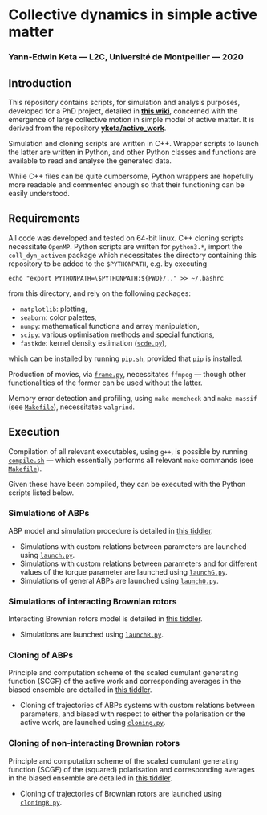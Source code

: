 # Collective dynamics in simple active matter
### Yann-Edwin Keta — L2C, Université de Montpellier — 2020

## Introduction

This repository contains scripts, for simulation and analysis purposes, developed for a PhD project, detailed in **[this wiki](https://yketa.github.io/PhD_Wiki)**, concerned with the emergence of large collective motion in simple model of active matter. It is derived from the repository **[yketa/active_work](https://github.com/yketa/active_work)**.

Simulation and cloning scripts are written in C++. Wrapper scripts to launch the latter are written in Python, and other Python classes and functions are available to read and analyse the generated data.

While C++ files can be quite cumbersome, Python wrappers are hopefully more readable and commented enough so that their functioning can be easily understood.

## Requirements

All code was developed and tested on 64-bit linux. C++ cloning scripts necessitate `OpenMP`. Python scripts are written for `python3.*`, import the `coll_dyn_activem` package which necessitates the directory containing this repository to be added to the `$PYTHONPATH`, e.g. by executing
```
echo "export PYTHONPATH=\$PYTHONPATH:${PWD}/.." >> ~/.bashrc
```
from this directory, and rely on the following packages:

- `matplotlib`: plotting,
- `seaborn`: color palettes,
- `numpy`: mathematical functions and array manipulation,
- `scipy`: various optimisation methods and special functions,
- `fastkde`: kernel density estimation ([`scde.py`](https://github.com/yketa/coll_dyn_activem/blob/master/scde.py)),

which can be installed by running [`pip.sh`](https://github.com/yketa/coll_dyn_activem/blob/master/pip.sh), provided that `pip` is installed.

Production of movies, via [`frame.py`](https://github.com/yketa/coll_dyn_activem/blob/master/frame.py), necessitates `ffmpeg` — though other functionalities of the former can be used without the latter.

Memory error detection and profiling, using `make memcheck` and `make massif` (see [`Makefile`](https://github.com/yketa/coll_dyn_activem/blob/master/Makefile)), necessitates `valgrind`.

## Execution

Compilation of all relevant executables, using `g++`, is possible by running [`compile.sh`](https://github.com/yketa/coll_dyn_activem/blob/master/compile.sh) — which essentially performs all relevant `make` commands (see [`Makefile`](https://github.com/yketa/coll_dyn_activem/blob/master/Makefile)).

Given these have been compiled, they can be executed with the Python scripts listed below.

### Simulations of ABPs

ABP model and simulation procedure is detailed in [this tiddler](https://yketa.github.io/DAMTP_MSC_2019_Wiki/#Active%20Brownian%20particles).

- Simulations with custom relations between parameters are launched using [`launch.py`](https://github.com/yketa/coll_dyn_activem/blob/master/launch.py).
- Simulations with custom relations between parameters and for different values of the torque parameter are launched using [`launchG.py`](https://github.com/yketa/coll_dyn_activem/blob/master/launchG.py).
- Simulations of general ABPs are launched using [`launch0.py`](https://github.com/yketa/coll_dyn_activem/blob/master/launch0.py).

### Simulations of interacting Brownian rotors

Interacting Brownian rotors model is detailed in [this tiddler](https://yketa.github.io/DAMTP_MSC_2019_Wiki/#N-interacting%20Brownian%20rotors).

- Simulations are launched using [`launchR.py`](https://github.com/yketa/coll_dyn_activem/blob/master/launchR.py).

### Cloning of ABPs

Principle and computation scheme of the scaled cumulant generating function (SCGF) of the active work and corresponding averages in the biased ensemble are detailed in [this tiddler](https://yketa.github.io/DAMTP_MSC_2019_Wiki/#ABP%20cloning%20algorithm).

- Cloning of trajectories of ABPs systems with custom relations between parameters, and biased with respect to either the polarisation or the active work, are launched using [`cloning.py`](https://github.com/yketa/coll_dyn_activem/blob/master/cloning.py).

### Cloning of non-interacting Brownian rotors

Principle and computation scheme of the scaled cumulant generating function (SCGF) of the (squared) polarisation and corresponding averages in the biased ensemble are detailed in [this tiddler](https://yketa.github.io/DAMTP_MSC_2019_Wiki/#Brownian%20rotors%20cloning%20algorithm).

- Cloning of trajectories of Brownian rotors are launched using [`cloningR.py`](https://github.com/yketa/coll_dyn_activem/blob/master/cloningR.py).
